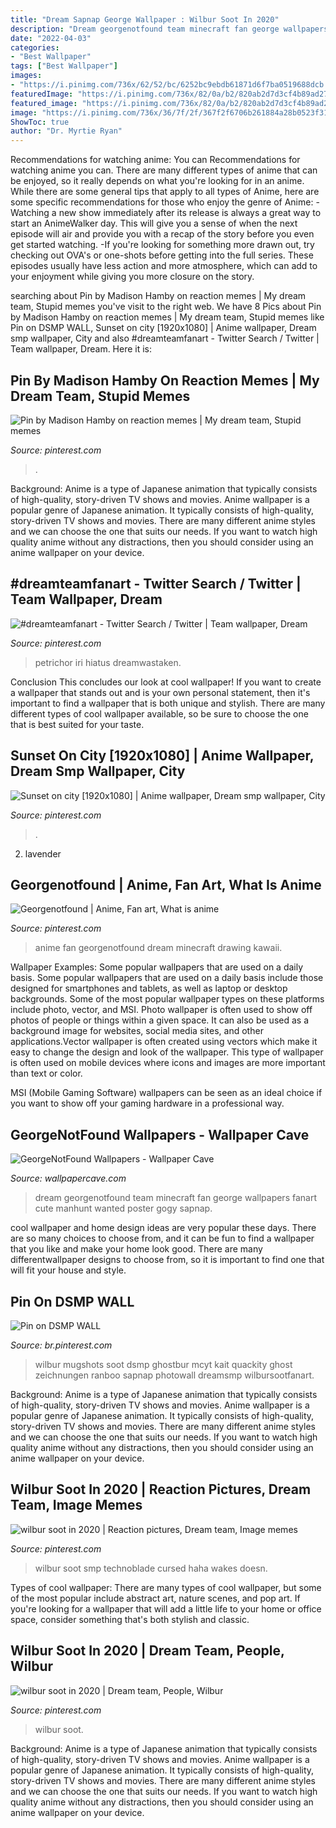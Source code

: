 ```yaml
---
title: "Dream Sapnap George Wallpaper : Wilbur Soot In 2020"
description: "Dream georgenotfound team minecraft fan george wallpapers fanart cute manhunt wanted poster gogy sapnap"
date: "2022-04-03"
categories:
- "Best Wallpaper"
tags: ["Best Wallpaper"]
images:
- "https://i.pinimg.com/736x/62/52/bc/6252bc9ebdb61871d6f7ba0519688dcb.jpg"
featuredImage: "https://i.pinimg.com/736x/82/0a/b2/820ab2d7d3cf4b89ad273150780dce2a.jpg"
featured_image: "https://i.pinimg.com/736x/82/0a/b2/820ab2d7d3cf4b89ad273150780dce2a.jpg"
image: "https://i.pinimg.com/736x/36/7f/2f/367f2f6706b261884a28b0523f311c73.jpg"
ShowToc: true
author: "Dr. Myrtie Ryan"
---
```



Recommendations for watching anime: You can
Recommendations for watching anime you can. There are many different types of anime that can be enjoyed, so it really depends on what you're looking for in an anime. While there are some general tips that apply to all types of Anime, here are some specific recommendations for those who enjoy the genre of Anime: 
-Watching a new show immediately after its release is always a great way to start an AnimeWalker day. This will give you a sense of when the next episode will air and provide you with a recap of the story before you even get started watching. 
-If you're looking for something more drawn out, try checking out OVA's or one-shots before getting into the full series. These episodes usually have less action and more atmosphere, which can add to your enjoyment while giving you more closure on the story.

	

		
searching about Pin by Madison Hamby on reaction memes | My dream team, Stupid memes you've visit to the right web. We have 8 Pics about Pin by Madison Hamby on reaction memes | My dream team, Stupid memes like Pin on DSMP WALL, Sunset on city [1920x1080] | Anime wallpaper, Dream smp wallpaper, City and also #dreamteamfanart - Twitter Search / Twitter | Team wallpaper, Dream. Here it is:
		
    
## Pin By Madison Hamby On Reaction Memes | My Dream Team, Stupid Memes

<img loading=lazy src="https://i.pinimg.com/736x/82/0a/b2/820ab2d7d3cf4b89ad273150780dce2a.jpg" onerror="this.onerror=null;this.src='https://tse4.mm.bing.net/th?id=OIP.vVU7wiFp7jZMFu5F-oe9NQHaHY&amp;pid=15.1';" alt="Pin by Madison Hamby on reaction memes | My dream team, Stupid memes">

_Source: pinterest.com_

>. 

	

Background: Anime is a type of Japanese animation that typically consists of high-quality, story-driven TV shows and movies.
Anime wallpaper is a popular genre of Japanese animation. It typically consists of high-quality, story-driven TV shows and movies. There are many different anime styles and we can choose the one that suits our needs. If you want to watch high quality anime without any distractions, then you should consider using an anime wallpaper on your device.

    
## #dreamteamfanart - Twitter Search / Twitter | Team Wallpaper, Dream

<img loading=lazy src="https://i.pinimg.com/736x/62/52/bc/6252bc9ebdb61871d6f7ba0519688dcb.jpg" onerror="this.onerror=null;this.src='https://tse2.mm.bing.net/th?id=OIP.XB3jIG3nokwENgYjZPjQ-AHaLo&amp;pid=15.1';" alt="#dreamteamfanart - Twitter Search / Twitter | Team wallpaper, Dream">

_Source: pinterest.com_

>petrichor iri hiatus dreamwastaken. 

	

Conclusion
This concludes our look at cool wallpaper! If you want to create a wallpaper that stands out and is your own personal statement, then it's important to find a wallpaper that is both unique and stylish. There are many different types of cool wallpaper available, so be sure to choose the one that is best suited for your taste.

    
## Sunset On City [1920x1080] | Anime Wallpaper, Dream Smp Wallpaper, City

<img loading=lazy src="https://i.pinimg.com/736x/5d/8e/7d/5d8e7d2f577f02e78a2173a270107238.jpg" onerror="this.onerror=null;this.src='https://tse1.mm.bing.net/th?id=OIP.5f9eIY_7CIgUcFn4f-yVpwHaEK&amp;pid=15.1';" alt="Sunset on city [1920x1080] | Anime wallpaper, Dream smp wallpaper, City">

_Source: pinterest.com_

>. 

	

2. lavender 

    
## Georgenotfound | Anime, Fan Art, What Is Anime

<img loading=lazy src="https://i.pinimg.com/736x/3a/77/a8/3a77a8f06a63134a170dd298ac67181d.jpg" onerror="this.onerror=null;this.src='https://tse3.mm.bing.net/th?id=OIP.Mhk7vJL8hKgXO77E0UhM8AHaJT&amp;pid=15.1';" alt="Georgenotfound | Anime, Fan art, What is anime">

_Source: pinterest.com_

>anime fan georgenotfound dream minecraft drawing kawaii. 

	

Wallpaper Examples: Some popular wallpapers that are used on a daily basis.
Some popular wallpapers that are used on a daily basis include those designed for smartphones and tablets, as well as laptop or desktop backgrounds. Some of the most popular wallpaper types on these platforms include photo, vector, and MSI. 
Photo wallpaper is often used to show off photos of people or things within a given space. It can also be used as a background image for websites, social media sites, and other applications.Vector wallpaper is often created using vectors which make it easy to change the design and look of the wallpaper. This type of wallpaper is often used on mobile devices where icons and images are more important than text or color. 

MSI (Mobile Gaming Software) wallpapers can be seen as an ideal choice if you want to show off your gaming hardware in a professional way.

    
## GeorgeNotFound Wallpapers - Wallpaper Cave

<img loading=lazy src="https://wallpapercave.com/wp/wp7309486.jpg" onerror="this.onerror=null;this.src='https://tse3.mm.bing.net/th?id=OIP.bMHr4huFiQEQGlaIcMyiGAHaKe&amp;pid=15.1';" alt="GeorgeNotFound Wallpapers - Wallpaper Cave">

_Source: wallpapercave.com_

>dream georgenotfound team minecraft fan george wallpapers fanart cute manhunt wanted poster gogy sapnap. 

	

cool wallpaper and home design ideas are very popular these days. There are so many choices to choose from, and it can be fun to find a wallpaper that you like and make your home look good. There are many differentwallpaper designs to choose from, so it is important to find one that will fit your house and style.

    
## Pin On DSMP WALL

<img loading=lazy src="https://i.pinimg.com/736x/36/7f/2f/367f2f6706b261884a28b0523f311c73.jpg" onerror="this.onerror=null;this.src='https://tse3.mm.bing.net/th?id=OIP.WO1FjjTyvKhA_SrGJ7GlsQHaJv&amp;pid=15.1';" alt="Pin on DSMP WALL">

_Source: br.pinterest.com_

>wilbur mugshots soot dsmp ghostbur mcyt kait quackity ghost zeichnungen ranboo sapnap photowall dreamsmp wilbursootfanart. 

	

Background: Anime is a type of Japanese animation that typically consists of high-quality, story-driven TV shows and movies.
Anime wallpaper is a popular genre of Japanese animation. It typically consists of high-quality, story-driven TV shows and movies. There are many different anime styles and we can choose the one that suits our needs. If you want to watch high quality anime without any distractions, then you should consider using an anime wallpaper on your device.

    
## Wilbur Soot In 2020 | Reaction Pictures, Dream Team, Image Memes

<img loading=lazy src="https://i.pinimg.com/736x/20/1d/36/201d36fb3c869c92c3d5d5ed50668d9e.jpg" onerror="this.onerror=null;this.src='https://tse2.mm.bing.net/th?id=OIP.kXUjgRMUsSCvTvfYyL7ebgHaHa&amp;pid=15.1';" alt="wilbur soot in 2020 | Reaction pictures, Dream team, Image memes">

_Source: pinterest.com_

>wilbur soot smp technoblade cursed haha wakes doesn. 

	

Types of cool wallpaper:
There are many types of cool wallpaper, but some of the most popular include abstract art, nature scenes, and pop art. If you're looking for a wallpaper that will add a little life to your home or office space, consider something that's both stylish and classic.

    
## Wilbur Soot In 2020 | Dream Team, People, Wilbur

<img loading=lazy src="https://i.pinimg.com/736x/7e/41/fd/7e41fd3bf19374a849261142e0c118f4.jpg" onerror="this.onerror=null;this.src='https://tse3.mm.bing.net/th?id=OIP.ttUsMxncvzrTvXE5YwW57gHaG7&amp;pid=15.1';" alt="wilbur soot in 2020 | Dream team, People, Wilbur">

_Source: pinterest.com_

>wilbur soot. 

	

Background: Anime is a type of Japanese animation that typically consists of high-quality, story-driven TV shows and movies.
Anime wallpaper is a popular genre of Japanese animation. It typically consists of high-quality, story-driven TV shows and movies. There are many different anime styles and we can choose the one that suits our needs. If you want to watch high quality anime without any distractions, then you should consider using an anime wallpaper on your device.

